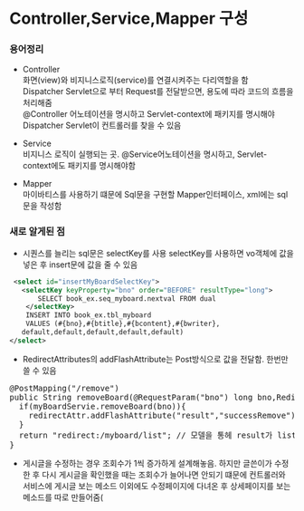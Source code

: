 # Controller,Service,Mapper 구성 

### 용어정리 

* Controller <br>
화면(view)와 비지니스로직(service)를 연결시켜주는 다리역할을 함<br>
Dispatcher Servlet으로 부터 Request를 전달받으면, 용도에 따라 코드의 흐름을 처리해줌 <br>
@Controller 어노테이션을 명시하고 Servlet-context에 패키지를 명시해야 Dispatcher Servlet이 컨트롤러를 찾을 수 있음 

* Service <br>
비지니스 로직이 실행되는 곳. @Service어노테이션을 명시하고, Servlet-context에도 패키지를 명시해야함 

* Mapper <br>
마이바티스를 사용하기 떄문에 Sql문을 구현할 Mapper인터페이스, xml에는 sql문을 작성함 <br> 

### 새로 알게된 점 
* 시퀀스를 늘리는 sql문은 selectKey를 사용
selectKey를 사용하면 vo객체에 값을 넣은 후 insert문에 값을 줄 수 있음 <br>
```xml
 <select id="insertMyBoardSelectKey">
   <selectKey keyProperty="bno" order="BEFORE" resultType="long">
       SELECT book_ex.seq_myboard.nextval FROM dual
    </selectKey>
    INSERT INTO book_ex.tbl_myboard
    VALUES (#{bno},#{btitle},#{bcontent},#{bwriter},
   default,default,default,default,default)
</select>
```
* RedirectAttributes의 addFlashAttribute는 Post방식으로 값을 전달함. 한번만 쓸 수 있음 
<pre>
@PostMapping("/remove")
public String removeBoard(@RequestParam("bno") long bno,RedirectAttributes redirectAttr){
  if(myBoardServie.removeBoard(bno)){
    redirectAttr.addFlashAttribute("result","successRemove"); 
  }
  return "redirect:/myboard/list"; // 모델을 통헤 result가 list컨트롤러로 전달됨 
}
</pre>
* 게시글을 수정하는 경우 조회수가 1씩 증가하게 설계해놓음. 하지만 글쓴이가 수정한 후 다시 게시글을 확인했을 때는 조회수가 늘어나면 안되기 떄문에 컨트롤러와 서비스에 게시글 보는 메소드 이외에도 수정페이지에 다녀온 후 상세페이지를 보는 메소드를 따로 만들어줌(
